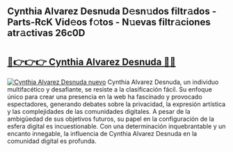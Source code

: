 ## Cynthia Alvarez Desnuda D𝚎sn𝚞dos filtr𝚊dos - Parts-RcK Vid𝚎os f𝚘tos - N𝚞evas filtr𝚊ciones atr𝚊ctivas 26c0D

# <h2><a href="http://mbc55x.tromn.icu/?c=Cynthia+Alvarez+Desnuda">🔗👉👉👉 Cynthia Alvarez Desnuda 🔗🔗</a></h2>

[![Cynthia Alvarez Desnuda nuevo](https://i.imgur.com/pEAQMta.gif)](http://mbc55x.tromn.icu/?c=Cynthia+Alvarez+Desnuda)
Cynthia Alvarez Desnuda, un individuo multifacético y desafiante, se resiste a la clasificación fácil. Su enfoque único para crear una presencia en la web ha fascinado y provocado espectadores, generando debates sobre la privacidad, la expresión artística y las complejidades de las comunidades digitales. A pesar de la ambigüedad de sus objetivos futuros, su papel en la configuración de la esfera digital es incuestionable. Con una determinación inquebrantable y un encanto innegable, la influencia de Cynthia Alvarez Desnuda en la comunidad digital es profunda.
